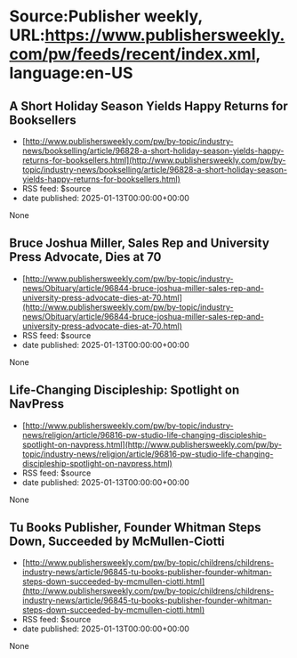 # Source:Publisher weekly, URL:https://www.publishersweekly.com/pw/feeds/recent/index.xml, language:en-US

## A Short Holiday Season Yields Happy Returns for Booksellers
 - [http://www.publishersweekly.com/pw/by-topic/industry-news/bookselling/article/96828-a-short-holiday-season-yields-happy-returns-for-booksellers.html](http://www.publishersweekly.com/pw/by-topic/industry-news/bookselling/article/96828-a-short-holiday-season-yields-happy-returns-for-booksellers.html)
 - RSS feed: $source
 - date published: 2025-01-13T00:00:00+00:00

None

## Bruce Joshua Miller, Sales Rep and University Press Advocate, Dies at 70
 - [http://www.publishersweekly.com/pw/by-topic/industry-news/Obituary/article/96844-bruce-joshua-miller-sales-rep-and-university-press-advocate-dies-at-70.html](http://www.publishersweekly.com/pw/by-topic/industry-news/Obituary/article/96844-bruce-joshua-miller-sales-rep-and-university-press-advocate-dies-at-70.html)
 - RSS feed: $source
 - date published: 2025-01-13T00:00:00+00:00

None

## Life-Changing Discipleship: Spotlight on NavPress
 - [http://www.publishersweekly.com/pw/by-topic/industry-news/religion/article/96816-pw-studio-life-changing-discipleship-spotlight-on-navpress.html](http://www.publishersweekly.com/pw/by-topic/industry-news/religion/article/96816-pw-studio-life-changing-discipleship-spotlight-on-navpress.html)
 - RSS feed: $source
 - date published: 2025-01-13T00:00:00+00:00

None

## Tu Books Publisher, Founder Whitman Steps Down, Succeeded by McMullen-Ciotti
 - [http://www.publishersweekly.com/pw/by-topic/childrens/childrens-industry-news/article/96845-tu-books-publisher-founder-whitman-steps-down-succeeded-by-mcmullen-ciotti.html](http://www.publishersweekly.com/pw/by-topic/childrens/childrens-industry-news/article/96845-tu-books-publisher-founder-whitman-steps-down-succeeded-by-mcmullen-ciotti.html)
 - RSS feed: $source
 - date published: 2025-01-13T00:00:00+00:00

None


